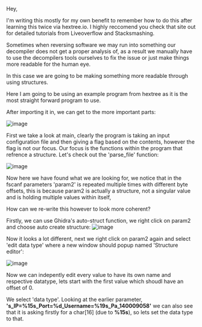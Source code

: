  Hey,

I'm writing this mostly for my own benefit to remember how to do this after learning this twice via hextree.io. I highly reccomend you check that site out for detailed tutorials from Liveoverflow and Stacksmashing.

Sometimes when reversing software we may run into something our decompiler does not get a proper analysis of, as a result we manually have to use the decompilers tools ourselves to fix the issue or just make things more readable for the human eye. 

In this case we are going to be making something more readable through using structures.

Here I am going to be using an example program from hextree as it is the most straight forward program to use.

After importing it in, we can get to the more important parts:


![image](https://github.com/user-attachments/assets/49bca6b5-af91-4e52-84ad-09b0090d7991)

First we take a look at main, clearly the program is taking an input configuration file and then giving a flag based on the contents, however the flag is not our focus. Our focus is the functions within the program that refrence a structure. Let's check out the 'parse_file' function:

![image](https://github.com/user-attachments/assets/870eab67-b454-4764-bc06-dc40fa6f58a4)

Now here we have found what we are looking for, we notice that in the fscanf parameters 'param2' is repeated multiple times with different byte offsets, this is because param2 is actually a structure, not a singular value and is holding multiple values within itself, 

How can we re-write this however to look more coherent?

Firstly, we can use Ghidra's auto-struct function, we right click on param2 and choose auto create structure:  ![image](https://github.com/user-attachments/assets/7b158544-39f8-4563-bea6-bf4a3acd919a)

Now it looks a lot different, next we right click on param2 again and select 'edit data type' where a new window should popup named 'Structure editor':

![image](https://github.com/user-attachments/assets/0d3b5d8c-9ee3-47d2-9220-0ca8730c6267)

Now we can indepently edit every value to have its own name and respective datatype, lets start with the first value which shoudl have an offset of 0.

We select 'data type'. Looking at the earlier parameter, **'s_IP=%15s_Port=%d_Username=%19s_Pa_140009058'** we can also see that it is asking firstly for a char[16] (due to **%15s**), so lets set the data type to that. 












